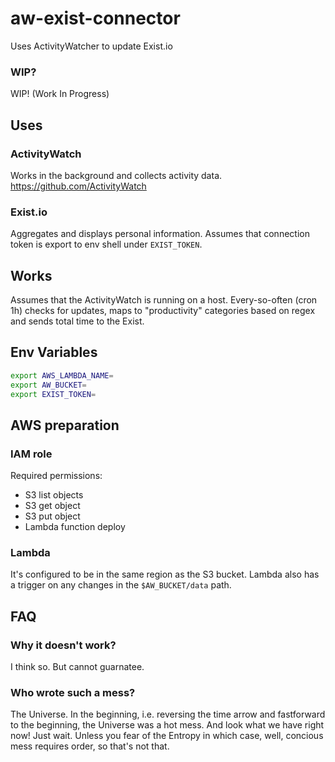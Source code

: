 # aw-exist-connector
Uses ActivityWatcher to update Exist.io

### WIP?
WIP! (Work In Progress)

## Uses
### ActivityWatch
Works in the background and collects activity data.
https://github.com/ActivityWatch

### Exist.io
Aggregates and displays personal information. 
Assumes that connection token is export to env shell under `EXIST_TOKEN`.

## Works
Assumes that the ActivityWatch is running on a host. Every-so-often (cron 1h) checks for updates,
maps to "productivity" categories based on regex and sends total time to the Exist.

## Env Variables
```sh
export AWS_LAMBDA_NAME=
export AW_BUCKET=
export EXIST_TOKEN=
```

## AWS preparation
### IAM role
Required permissions:
* S3 list objects
* S3 get object
* S3 put object
* Lambda function deploy

### Lambda
It's configured to be in the same region as the S3 bucket. Lambda also has a trigger on any changes in the `$AW_BUCKET/data` path.

## FAQ
### Why it doesn't work?
I think so. But cannot guarnatee.

### Who wrote such a mess?
The Universe. In the beginning, i.e. reversing the time arrow and fastforward to the beginning, the Universe was a hot mess. And look what we have right now! Just wait. Unless you fear of the Entropy in which case, well, concious mess requires order, so that's not that.
